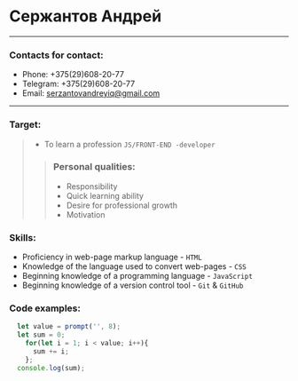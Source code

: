 # Сержантов Андрей
---
### Contacts for contact:
- Phone: +375(29)608-20-77
- Telegram: +375(29)608-20-77
- Email: serzantovandreyiq@gmail.com
---
### Target:
> - To learn a profession `JS/FRONT-END -developer`
>> ### Personal qualities:
>>- Responsibility
>>- Quick learning ability
>>- Desire for professional growth
>>- Motivation
### Skills:
- Proficiency in web-page markup language  - `HTML`
- Knowledge of the language used to convert web-pages - `CSS`
- Beginning knowledge of a programming language - `JavaScript`
- Beginning knowledge of a version control tool - `Git` & `GitHub`
### Code examples:
```js
  let value = prompt('', 8);
  let sum = 0;
    for(let i = 1; i < value; i++){
      sum += i;
    };
  console.log(sum);
```

